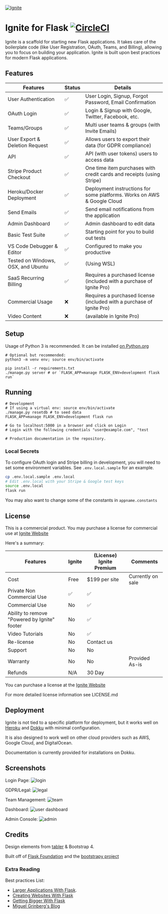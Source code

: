 [![Ignite](https://user-images.githubusercontent.com/882381/45938197-49cfb880-bf7c-11e8-91ea-94fffd9d054a.png)](https://github.com/sumukh/ignite)

# Ignite for Flask [![CircleCI](https://circleci.com/gh/Sumukh/Ignite.svg?style=svg&circle-token=21024628f8356bc070f27aede670fc676a8e4446)](https://circleci.com/gh/Sumukh/Ignite)

Ignite is a scaffold for starting new Flask applications. It takes care of the boilerplate code (like User Registration, OAuth, Teams, and Billing), allowing you to focus on building your application. Ignite is built upon best practices for modern Flask applications.

## Features
| Features  |   Status | Details
| ------------- | ------------- | -------- |
| User Authentication  | ✅  | User Login, Signup, Forgot Password, Email Confirmation|
| OAuth Login  | ✅ | Login & Signup with Google, Twitter, Facebook, etc.
| Teams/Groups | ✅  | Multi user teams & groups (with Invite Emails)
| User Export & Deletion Request  | ✅ | Allows users to export their data  (for GDPR compliance)
| API  | ✅  | API (with user tokens) users to access data
| Stripe Product Checkout  | ✅  | One time item purchases with credit cards and receipts (using Stripe)
| Heroku/Docker Deployment  | ✅  | Deployment instructions for some platforms. Works on AWS & Google Cloud
| Send Emails | ✅  | Send email notifications from the application
| Admin Dashboard | ✅  | Admin dashboard to edit data
| Basic Test Suite | ✅  | Starting point for you to build out tests
| VS Code Debugger & Editor | ✅  | Configured to make you productive
| Tested on Windows, OSX, and Ubuntu | ✅  | (Using WSL)
| SaaS Recurring Billing  | ✅ | Requires a purchased license (included with a purchase of Ignite Pro) |
| Commercial Usage  | ❌  | Requires a purchased license (included with a purchase of Ignite Pro)
| Video Content | ❌ | (available in Ignite Pro)

## Setup
Usage of Python 3 is recommended. It can be installed [on Python.org](https://www.python.org/downloads/)
```
# Optional but recommended:
python3 -m venv env; source env/bin/activate

pip install -r requirements.txt
./manage.py server # or `FLASK_APP=manage FLASK_ENV=development flask run`
```
## Running

```
# Development
# If using a virtual env: source env/bin/activate
./manage.py resetdb # to seed data
FLASK_APP=manage FLASK_ENV=development flask run

# Go to localhost:5000 in a browser and click on Login
# Login with the following credentials "user@example.com", "test

# Production documentation in the repository.
```

### Local Secrets

To configure OAuth login and Stripe billing in development, you will need to set some environment variables. See `.env.local.sample` for an example.

```bash
cp .env.local.sample .env.local
# Edit .env.local with your Stripe & Google test keys
source .env.local
flask run
```

You may also want to change some of the constants in `appname.constants`


## License

This is a commercial product. You may purchase a license for commercial use at [Ignite Website](https://ignite.sumukh.me)

Here's a summary:


| Features | Ignite | (License) Ignite Premium | Comments |
| ------------- | ------------- | ---------- | ------- |
| Cost | Free | $199 per site | Currently on sale  |
| Private Non Commercial Use | ✅ | ✅ |
| Commercial Use  | No  |  ✅  |
| Ability to remove "Powered by Ignite" footer | No  |  ✅  |
| Video Tutorials | No  |  ✅  |
| Re-license | No  |  Contact us |
| Support | No  |  No |
| Warranty  | No  |  No | Provided As-is
| Refunds  | N/A  |  30 Day |

You can purchase a license at the [Ignite Website](https://ignite.sumukh.me)

For more detailed license information see LICENSE.md

## Deployment

Ignite is not tied to a specific platform for deployment, but it works well on [Heroku](http://heroku.com) and [Dokku](http://dokku.viewdocs.io/dokku/) with minimal configuration.

It is also designed to work well on other cloud providers such as AWS, Google Cloud, and DigitalOcean.

Documentation is currently provided for installations on Dokku.

## Screenshots


Login Page:
![login](documentation/screenshots/login.png)

GDPR/Legal:
![legal](documentation/screenshots/gdpr.png)

Team Management:
![team](documentation/screenshots/team.png)

Dashboard:
![user dashboard](documentation/screenshots/dashboard.png)

Admin Console:
![admin](https://user-images.githubusercontent.com/882381/33539038-326c31cc-d879-11e7-981a-1834f15cf718.png)

## Credits

Design elements from [tabler](https://github.com/tabler/tabler) & Bootstrap 4.


Built off of [Flask Foundation](https://jackstouffer.github.io/Flask-Foundation/) and the [bootstrapy project](https://github.com/kirang89/bootstrapy)


### Extra Reading

Best practices List:
* [Larger Applications With Flask](http://flask.pocoo.org/docs/patterns/packages/).
* [Creating Websites With Flask](http://maximebf.com/blog/2012/10/building-websites-in-python-with-flask/)
* [Getting Bigger With Flask](http://maximebf.com/blog/2012/11/getting-bigger-with-flask/)
* [Miguel Grinberg's Blog](https://blog.miguelgrinberg.com/category/Python)
